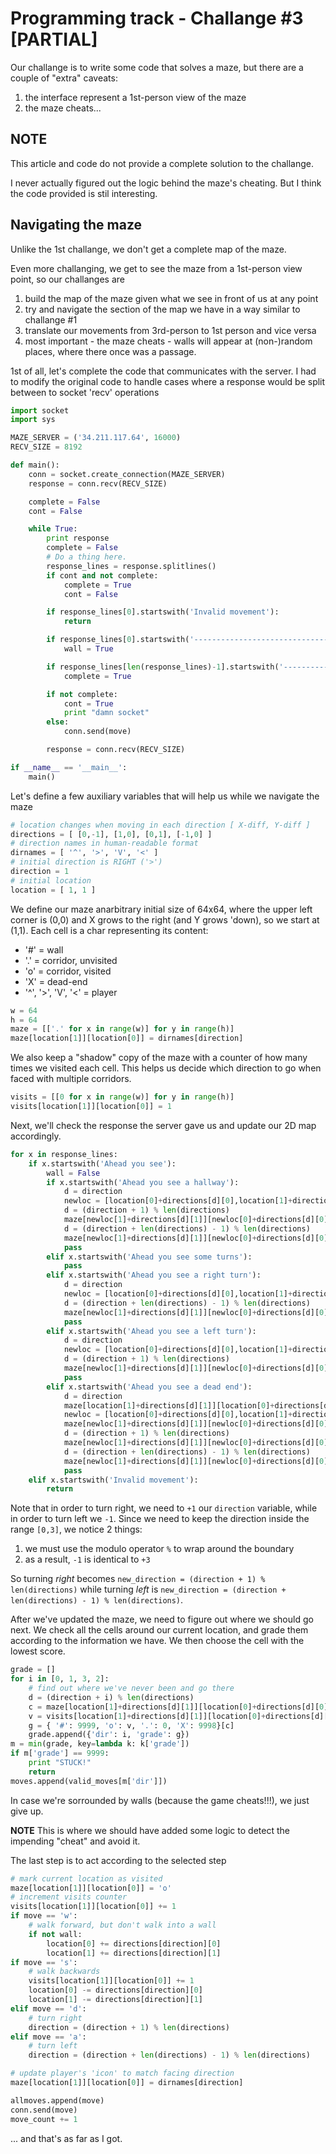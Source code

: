 # Programming track - Challange #3 [PARTIAL]

Our challange is to write some code that solves a maze, but there are a couple of "extra" caveats:

1. the interface represent a 1st-person view of the maze
2. the maze cheats...

## NOTE
This article and code do not provide a complete solution to the challange.

I never actually figured out the logic behind the maze's cheating. But I think the code provided is stil interesting.


## Navigating the maze

Unlike the 1st challange, we don't get a complete map of the maze.

Even more challanging, we get to see the maze from a 1st-person view point, so our challanges are 

1. build the map of the maze given what we see in front of us at any point
2. try and navigate the section of the map we have in a way similar to challange #1
3. translate our movements from 3rd-person to 1st person and vice versa
4. most important - the maze cheats - walls will appear at (non-)random places, where there once was a passage.

1st of all, let's complete the code that communicates with the server.
I had to modify the original code to handle cases where a response would be split between to socket 'recv' operations
```python
import socket
import sys

MAZE_SERVER = ('34.211.117.64', 16000)
RECV_SIZE = 8192

def main():
    conn = socket.create_connection(MAZE_SERVER)
    response = conn.recv(RECV_SIZE)

    complete = False
    cont = False

    while True:
        print response
        complete = False
        # Do a thing here.
        response_lines = response.splitlines()
        if cont and not complete:
            complete = True
            cont = False

        if response_lines[0].startswith('Invalid movement'):
            return

        if response_lines[0].startswith('-----------------------------------------'):
            wall = True

        if response_lines[len(response_lines)-1].startswith('-----------------------------------------') or response_lines[len(response_lines)-1].startswith('The possible moves are'):
            complete = True

        if not complete:
            cont = True
            print "damn socket"
        else:
            conn.send(move)

        response = conn.recv(RECV_SIZE)

if __name__ == '__main__':
    main()
```
Let's define a few auxiliary variables that will help us while we navigate the maze
```python
# location changes when moving in each direction [ X-diff, Y-diff ]
directions = [ [0,-1], [1,0], [0,1], [-1,0] ]
# direction names in human-readable format
dirnames = [ '^', '>', 'V', '<' ]
# initial direction is RIGHT ('>')
direction = 1
# initial location
location = [ 1, 1 ]
```
We define our maze anarbitrary initial size of 64x64, where the upper left corner is (0,0) and X grows to the right (and Y grows 'down), so we start at (1,1).
Each cell is a char representing its content:
* '#' = wall
* '.' = corridor, unvisited
* 'o' = corridor, visited
* 'X' = dead-end
* '^', '>', 'V', '<' = player
```python
w = 64
h = 64
maze = [['.' for x in range(w)] for y in range(h)]
maze[location[1]][location[0]] = dirnames[direction]
```
We also keep a "shadow" copy of the maze with a counter of how many times we visited each cell. This helps us decide which direction to go when faced with multiple corridors.
```python
visits = [[0 for x in range(w)] for y in range(h)]
visits[location[1]][location[0]] = 1
```
Next, we'll check the response the server gave us and update our 2D map accordingly.
```python
for x in response_lines:
    if x.startswith('Ahead you see'):
        wall = False
        if x.startswith('Ahead you see a hallway'):
            d = direction
            newloc = [location[0]+directions[d][0],location[1]+directions[d][1]]
            d = (direction + 1) % len(directions)
            maze[newloc[1]+directions[d][1]][newloc[0]+directions[d][0]] = '#'
            d = (direction + len(directions) - 1) % len(directions)
            maze[newloc[1]+directions[d][1]][newloc[0]+directions[d][0]] = '#'
            pass
        elif x.startswith('Ahead you see some turns'):
            pass
        elif x.startswith('Ahead you see a right turn'):
            d = direction
            newloc = [location[0]+directions[d][0],location[1]+directions[d][1]]
            d = (direction + len(directions) - 1) % len(directions)
            maze[newloc[1]+directions[d][1]][newloc[0]+directions[d][0]] = '#'
            pass
        elif x.startswith('Ahead you see a left turn'):
            d = direction
            newloc = [location[0]+directions[d][0],location[1]+directions[d][1]]
            d = (direction + 1) % len(directions)
            maze[newloc[1]+directions[d][1]][newloc[0]+directions[d][0]] = '#'
            pass
        elif x.startswith('Ahead you see a dead end'):
            d = direction
            maze[location[1]+directions[d][1]][location[0]+directions[d][0]] = 'X'
            newloc = [location[0]+directions[d][0],location[1]+directions[d][1]]
            maze[newloc[1]+directions[d][1]][newloc[0]+directions[d][0]] = '#'
            d = (direction + 1) % len(directions)
            maze[newloc[1]+directions[d][1]][newloc[0]+directions[d][0]] = '#'
            d = (direction + len(directions) - 1) % len(directions)
            maze[newloc[1]+directions[d][1]][newloc[0]+directions[d][0]] = '#'
            pass
    elif x.startswith('Invalid movement'):
        return
```
Note that in order to turn right, we need to `+1` our `direction` variable, while in order to turn left we `-1`. Since we need to keep the direction inside the range `[0,3]`, we notice 2 things:
1. we must use the modulo operator `%` to wrap around the boundary
2. as a result, `-1` is identical to `+3`

So turning *right* becomes `new_direction = (direction + 1) % len(directions)` while turning *left* is `new_direction = (direction + len(directions) - 1) % len(directions)`.

After we've updated the maze, we need to figure out where we should go next. We check all the cells around our current location, and grade them according to the information we have. We then choose the cell with the lowest score.
```python
grade = []
for i in [0, 1, 3, 2]:
    # find out where we've never been and go there
    d = (direction + i) % len(directions)
    c = maze[location[1]+directions[d][1]][location[0]+directions[d][0]];
    v = visits[location[1]+directions[d][1]][location[0]+directions[d][0]];
    g = { '#': 9999, 'o': v, '.': 0, 'X': 9998}[c]
    grade.append({'dir': i, 'grade': g})
m = min(grade, key=lambda k: k['grade'])
if m['grade'] == 9999:
    print "STUCK!"
    return
moves.append(valid_moves[m['dir']])
```
In case we're sorrounded by walls (because the game cheats!!!), we just give up.

**NOTE**
This is where we should have added some logic to detect the impending "cheat" and avoid it.

The last step is to act according to the selected step
```python
# mark current location as visited
maze[location[1]][location[0]] = 'o'
# increment visits counter
visits[location[1]][location[0]] += 1
if move == 'w':
    # walk forward, but don't walk into a wall
    if not wall:
        location[0] += directions[direction][0]
        location[1] += directions[direction][1]
if move == 's':
    # walk backwards
    visits[location[1]][location[0]] += 1
    location[0] -= directions[direction][0]
    location[1] -= directions[direction][1]
elif move == 'd':
    # turn right
    direction = (direction + 1) % len(directions)
elif move == 'a':
    # turn left
    direction = (direction + len(directions) - 1) % len(directions)

# update player's 'icon' to match facing direction
maze[location[1]][location[0]] = dirnames[direction]

allmoves.append(move)
conn.send(move)
move_count += 1
```
... and that's as far as I got.

